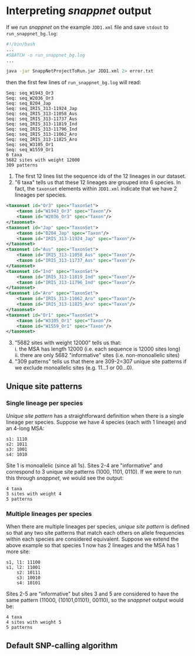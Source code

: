 # Interpreting *snappnet* output
If we run *snappnet* on the example `JDD1.xml` file and save `stdout` to
`run_snappnet_bg.log`:
```bash
#!/bin/bash
...
#SBATCH -o run_snappnet_bg.log
...

java -jar SnappNetProjectToRun.jar JDD1.xml 2> error.txt
```
then the first few lines of `run_snappnet_bg.log` will read:
```
Seq: seq_W1943_Or3
Seq: seq_W2036_Or3
Seq: seq_B204_Jap
Seq: seq_IRIS_313-11924_Jap
Seq: seq_IRIS_313-11058_Aus
Seq: seq_IRIS_313-11737_Aus
Seq: seq_IRIS_313-11819_Ind
Seq: seq_IRIS_313-11796_Ind
Seq: seq_IRIS_313-11062_Aro
Seq: seq_IRIS_313-11825_Aro
Seq: seq_W3105_Or1
Seq: seq_W1559_Or1
6 taxa
5682 sites with weight 12000
309 patterns
```
1. The first 12 lines list the sequence ids of the 12 lineages in our dataset.
2. "6 taxa" tells us that these 12 lineages are grouped into 6 species. In fact,
the `taxonset` elements within `JDD1.xml` indicate that we have 2 lineages per
species.
```xml
<taxonset id="Or3" spec="TaxonSet">
    <taxon id="W1943_Or3" spec="Taxon"/>
    <taxon id="W2036_Or3" spec="Taxon"/>
</taxonset>
<taxonset id="Jap" spec="TaxonSet">
    <taxon id="B204_Jap" spec="Taxon"/>
    <taxon id="IRIS_313-11924_Jap" spec="Taxon"/>
</taxonset>
<taxonset id="Aus" spec="TaxonSet">
    <taxon id="IRIS_313-11058_Aus" spec="Taxon"/>
    <taxon id="IRIS_313-11737_Aus" spec="Taxon"/>
</taxonset>
<taxonset id="Ind" spec="TaxonSet">
    <taxon id="IRIS_313-11819_Ind" spec="Taxon"/>
    <taxon id="IRIS_313-11796_Ind" spec="Taxon"/>
</taxonset>
<taxonset id="Aro" spec="TaxonSet">
    <taxon id="IRIS_313-11062_Aro" spec="Taxon"/>
    <taxon id="IRIS_313-11825_Aro" spec="Taxon"/>
</taxonset>
<taxonset id="Or1" spec="TaxonSet">
    <taxon id="W3105_Or1" spec="Taxon"/>
    <taxon id="W1559_Or1" spec="Taxon"/>
</taxonset>
```
3. "5682 sites with weight 12000" tells us that:  
i. the MSA has length 12000 (i.e. each sequence is 12000 sites long)  
ii. there are only 5682 "informative" sites (i.e. non-monoallelic sites)
4. "309 patterns" tells us that there are 309-2=307 unique site patterns if we
exclude monoallelic sites (e.g. 11...1 or 00...0).

## Unique site patterns
### Single lineage per species
*Unique site pattern* has a straightforward definition when there is a single
lineage per species. Suppose we have 4 species (each with 1 lineage) and an
4-long MSA:
```
s1: 1110
s2: 1011
s3: 1001
s4: 1010
```
Site 1 is monoallelic (since all 1s). Sites 2-4 are "informative" and correspond
to 3 unique site patterns (1000, 1101, 0110). If we were to run this through
*snappnet*, we would see the output:
```
4 taxa
3 sites with weight 4
5 patterns
```
### Multiple lineages per species
When there are multiple lineages per species, *unique site pattern* is defined
so that any two site patterns that match each others on allele frequencies
within each species are considered equivalent. Suppose we extend the above
example so that species 1 now has 2 lineages and the MSA has 1 more site:
```
s1, l1: 11100
s1, l2: 11001
    s2: 10111
    s3: 10010
    s4: 10101
```
Sites 2-5 are "informative" but sites 3 and 5 are considered to have the same
pattern (11000, {10101,01101}, 00110), so the *snappnet* output would be:
```
4 taxa
4 sites with weight 5
5 patterns
```

## Default SNP-calling algorithm